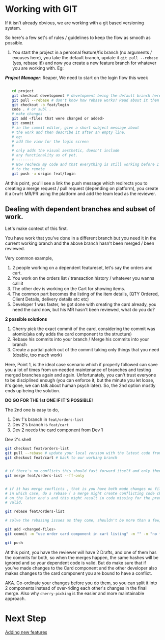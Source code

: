 # Working with GIT

If it isn't already obvious, we are working with a git based versioning system.

So here's a few set's of rules / guidelines to keep the flow as smooth as possible.

1. You start the project in a personal feature/fix branch (no arguments / excuses here), you take
   the default branch, update it `git pull --rebase` (yes, rebase it!) and now you create a new
   feature branch for whatever you are working with.
   Eg:

**_Project Manager_**: Reaper, We need to start on the login flow this week

```sh

   cd project
   git checkout development # development being the default branch here
   git pull --rebase # don't know how rebase works? Read about it then (╯°□°)╯︵ ┻━┻
   git checkout -b feat/login
   code . # or subl .
   # make changes
   git add <files that were changed or added>
   git commit
   # in the commit editor, give a short subject message about
   # the work and then describe it after an empty line.
   # eg:
   # add the view for the login screen
   #
   # only adds the visual aesthetic, doesn't include
   # any functionality as of yet.
   # --------
   # Now recheck my code and that everything is still working before I finally push it
   # to the remote
   git push -u origin feat/login

```

At this point, you'll see a link the push message which redirects you to creating a merge request
/ pull request (depending on platform), you create it a `Draft` MR/PR using the platform and add
the team lead as the reviewer.

## Dealing with dependent branches and subset of work.

Let's make context of this first.

You have work that you've done in a different branch but you need it in the current working branch
and the above branch hasn't been merged / been reviewed.

Very common example,

1. 2 people working on a dependent featureset, let's say the orders and cart.
2. You work on the orders list / transaction history / whatever you wanna call it
3. The other dev is working on the Cart for showing items.
4. The common part becomes the listing of the item details, (QTY Ordered, Client Details, delivery
   details etc etc)
5. Developer 1 was faster, he got done with creating the card already, you need the card now, but
   his MR hasn't been reviewed, what do you do?

**2 possible solutions**

1. Cherry pick the exact commit of the card, considering the commit was atomic(aka only adds the
   card component to the structure)
2. Rebase his commits into your branch / Merge his commits into your branch
3. Create a partial patch out of the commit taking only things that you need (doable, too much
   work)

Here,
Point 1, is the ideal case scenario which if properly followed can save you a lot of times from
un-needed maintenance of branches and testing merged branches again and again. Unfortunately, you
can't trust everyone to be disciplined enough (you can enforce it, but the minute you let loose,
it's gone, we can talk about human psych later). So, the 2nd option mostly ends up being the solution.

**DO GO FOR THE 1st ONE IF IT'S POSSIBLE!**

The 2nd one is easy to do,

1. Dev 1's branch in `feat/orders-list`
2. Dev 2's branch is `feat/cart`
3. Dev 2 needs the card component from Dev 1

Dev 2's shell

```sh
git checkout feat/orders-list
git pull --rebase # update your local version with the latest code from the other developer
git checkout feat/cart # back to our working branch


# if there's no conflicts this should fast forward itself and only then merge it
git merge feat/orders-list --ff-only


# if it has merge conflicts , that is you have both made changes on files that are common,
# in which case, do a rebase ( a merge might create conflicting code changes and take precendence
# on the later one's and this might result in code missing for the previous one to be considered
# valid.

git rebase feat/orders-list

# solve the rebasing issues as they come, shouldn't be more than a few, finally, make an implementaion of the card and push to remote

git add <changed-files>
git commit -m "use order card component in cart listing" -m "" -m "no further details..."

git push

```

At this point, you have the reviewer will have 2 Drafts, and one of them has the commits for both, so when the merges happen, the same hashes will be ignored and so your dependent code is valid. But do make sure that if you've made changes to the Card component and the other developer also makes changes to the card component you are bound to have a conflict.

AKA. Co-ordinate your changes before you do them, so you can split it into 2 components instead of over-riding each other's changes in the final merge. Also why `cherry-picking` is the easier and more maintainable approach.

# Next Step

[Adding new features](/docs/adding-new-features.md)
